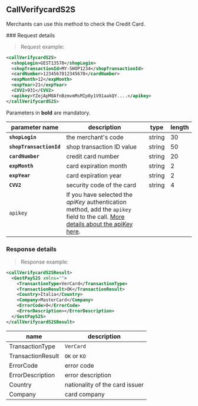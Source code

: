 ## CallVerifycardS2S

Merchants can use this method to check the Credit Card. 

### Request details 

> Request example: 

```xml
<callVerifycardS2S>
  <shopLogin>GEST13578</shopLogin>
  <shopTransactionId>MY-SHOP1234</shopTransactionId>
  <cardNumber>1234567812345678</cardNumber>
  <expMonth>12</expMonth>
  <expYear>21</expYear>
  <CVV2>931</CVV2>
  <apikey>YZejApM8AfnBzmvmMsMIp0y1V91aakQY....</apikey>
</callVerifycardS2S>
```
Parameters in **bold** are mandatory. 

| parameter name | description | type | length | 
| -------------- | ----------- | -----|--------| 
| **`shopLogin`** | the merchant's code | string | 30 |
| **`shopTransactionId`** | shop transaction ID value | string | 50  
| **`cardNumber`** | credit card number | string | 20 | 
| **`expMonth`** | card expiration month | string | 2
| **`expYear`** | card expiration year | string | 2 
| **`CVV2`** | security code of the card | string | 4
| `apikey` | If you have selected the _apiKey_ authentication method, add the `apikey` field to the call. [More details about the apiKey here](#authorizing-calls-against-gestpay). |  |  | 
 
### Response details

> Response example: 

```xml
<callVerifycardS2SResult>
  <GestPayS2S xmlns="">
    <TransactionType>VerCard</TransactionType>
    <TransactionResult>OK</TransactionResult>
    <Country>Italia</Country>
    <Company>MasterCard</Company>
    <ErrorCode>0</ErrorCode>
    <ErrorDescription></ErrorDescription>
  </GestPayS2S>
</callVerifycardS2SResult>
```

| name | description 
| ---- | -----------
| TransactionType | `VerCard`
| TransactionResult | `OK` or `KO`
| ErrorCode | error code 
| ErrorDescription | error description 
| Country | nationality of the card issuer 
| Company | card company 

